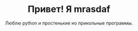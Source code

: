 <h1 align="center">Привет! Я mrasdaf</h1>
<p align="center">Люблю python и простенькие но прикольные программы.</p>
